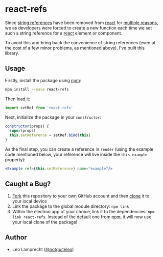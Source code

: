 # react-refs

Since [string references](https://facebook.github.io/react/docs/refs-and-the-dom.html#legacy-api-string-refs) have been removed from [react](https://facebook.github.io/react/) for [multiple reasons](https://github.com/facebook/react/pull/8333#issuecomment-271648615), we as developers were forced to create a new function each time we set such a string reference for a [react](https://facebook.github.io/react/) element or component.

To avoid this and bring back the convenience of string references (even at the cost of a few minor problems, as mentioned above), I've built this library.

## Usage

Firstly, install the package using [npm](https://www.npmjs.com):

```bash
npm install --save react-refs
```

Then load it:

```js
import setRef from 'react-refs'
```

Next, initialize the package in your `constructor`:

```js
constructor(props) {
  super(props)
  this.setReference = setRef.bind(this)
}
```

As the final step, you can create a reference in `render` (using the example code mentioned below, your reference will live inside the `this.example` property):

```jsx
<Example ref={this.setReference} name="example"/>
```

## Caught a Bug?

1. [Fork](https://help.github.com/articles/fork-a-repo/) this repository to your own GitHub account and then [clone](https://help.github.com/articles/cloning-a-repository/) it to your local device
2. Link the package to the global module directory: `npm link`
3. Within the electron app of your choice, link it to the dependencies: `npm link react-refs`. Instead of the default one from [npm](https://www.npmjs.com), it will now use your local clone of the package!

## Author

- Leo Lamprecht ([@notquiteleo](https://twitter.com/notquiteleo))
